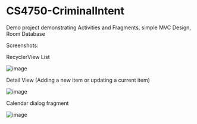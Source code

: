 # CS4750-CriminalIntent
Demo project demonstrating Activities and Fragments, simple MVC Design, Room Database

Screenshots:

RecyclerView List

![image](https://user-images.githubusercontent.com/41808114/138781492-153da3fd-230b-4954-a144-5e68393a03bc.png)

Detail View (Adding a new item or updating a current item)

![image](https://user-images.githubusercontent.com/41808114/138781532-17ede0d3-3e52-4052-a6d5-a5ae39cabadf.png)

Calendar dialog fragment

![image](https://user-images.githubusercontent.com/41808114/138781578-d6b688c8-b33a-410c-b905-6c7da2175e6b.png)
